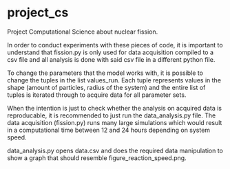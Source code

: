 # project_cs
Project Computational Science about nuclear fission.

In order to conduct experiments with these pieces of code, it is important to understand that 
fission.py is only used for data acquisition compiled to a csv file and all analysis is done
with said csv file in a different python file.

To change the parameters that the model works with, it is possible to change the tuples in
the list values_run. Each tuple represents values in the shape (amount of particles, radius of the system)
and the entire list of tuples is iterated through to acquire data for all parameter sets.

When the intention is just to check whether the analysis on acquired data is reproducable,
it is recommended to just run the data_analysis.py file. The data acquisition (fission.py) runs 
many large simulations which would result in a computational time between 12 and 24 hours 
depending on system speed.

data_analysis.py opens data.csv and does the required data manipulation to show a graph 
that should resemble figure_reaction_speed.png.
